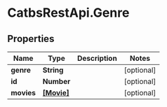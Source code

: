 # CatbsRestApi.Genre

## Properties
Name | Type | Description | Notes
------------ | ------------- | ------------- | -------------
**genre** | **String** |  | [optional] 
**id** | **Number** |  | [optional] 
**movies** | [**[Movie]**](Movie.md) |  | [optional] 


